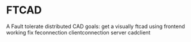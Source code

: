 # FTCAD
A Fault tolerate distributed CAD
goals:
  get a visually ftcad using frontend working
    fix 
      feconnection
      clientconnection
      server
      cadclient
